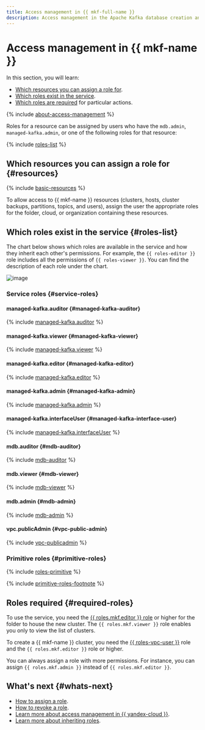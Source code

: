 ```yaml
---
title: Access management in {{ mkf-full-name }}
description: Access management in the Apache Kafka database creation and management service. This section describes the resources for which you can assign a role, the roles existing in the service, and the roles required to perform a particular action.
---
```


# Access management in {{ mkf-name }}


In this section, you will learn:

* [Which resources you can assign a role for](#resources).
* [Which roles exist in the service](#roles-list).
* [Which roles are required](#required-roles) for particular actions.

{% include [about-access-management](../../_includes/iam/about-access-management.md) %}

Roles for a resource can be assigned by users who have the `mdb.admin`, `managed-kafka.admin`, or one of the following roles for that resource:

{% include [roles-list](../../_includes/iam/roles-list.md) %}

## Which resources you can assign a role for {#resources}

{% include [basic-resources](../../_includes/iam/basic-resources-for-access-control.md) %}

To allow access to {{ mkf-name }} resources (clusters, hosts, cluster backups, partitions, topics, and users), assign the user the appropriate roles for the folder, cloud, or organization containing these resources.

## Which roles exist in the service {#roles-list}

The chart below shows which roles are available in the service and how they inherit each other's permissions. For example, the `{{ roles-editor }}` role includes all the permissions of `{{ roles-viewer }}`. You can find the description of each role under the chart.

![image](../../_assets/mdb/roles-managed-kafka.svg)

### Service roles {#service-roles}

#### managed-kafka.auditor {#managed-kafka-auditor}

{% include [managed-kafka.auditor](../../_roles/managed-kafka/auditor.md) %}

#### managed-kafka.viewer {#managed-kafka-viewer}

{% include [managed-kafka.viewer](../../_roles/managed-kafka/viewer.md) %}

#### managed-kafka.editor {#managed-kafka-editor}

{% include [managed-kafka.editor](../../_roles/managed-kafka/editor.md) %}

#### managed-kafka.admin {#managed-kafka-admin}

{% include [managed-kafka.admin](../../_roles/managed-kafka/admin.md) %}

#### managed-kafka.interfaceUser {#managed-kafka-interface-user}

{% include [managed-kafka.interfaceUser](../../_roles/managed-kafka/interfaceUser.md) %}

#### mdb.auditor {#mdb-auditor}

{% include [mdb-auditor](../../_roles/mdb/auditor.md) %}

#### mdb.viewer {#mdb-viewer}

{% include [mdb-viewer](../../_roles/mdb/viewer.md) %}

#### mdb.admin {#mdb-admin}

{% include [mdb-admin](../../_roles/mdb/admin.md) %}

#### vpc.publicAdmin {#vpc-public-admin}

{% include [vpc-publicadmin](../../_roles/vpc/publicAdmin.md) %}


### Primitive roles {#primitive-roles}

{% include [roles-primitive](../../_includes/roles-primitive.md) %}

{% include [primitive-roles-footnote](../../_includes/primitive-roles-footnote.md) %}

## Roles required {#required-roles}

To use the service, you need the [{{ roles.mkf.editor }} role](../../iam/concepts/access-control/roles.md) or higher for the folder to house the new cluster. The `{{ roles.mkf.viewer }}` role enables you only to view the list of clusters.

To create a {{ mkf-name }} cluster, you need the [{{ roles-vpc-user }}](../../vpc/security/index.md#vpc-user) role and the `{{ roles.mkf.editor }}` role or higher.

You can always assign a role with more permissions. For instance, you can assign `{{ roles.mkf.admin }}` instead of `{{ roles.mkf.editor }}`.

## What's next {#whats-next}

* [How to assign a role](../../iam/operations/roles/grant.md).
* [How to revoke a role](../../iam/operations/roles/revoke.md).
* [Learn more about access management in {{ yandex-cloud }}](../../iam/concepts/access-control/index.md).
* [Learn more about inheriting roles](../../resource-manager/concepts/resources-hierarchy.md#access-rights-inheritance).

